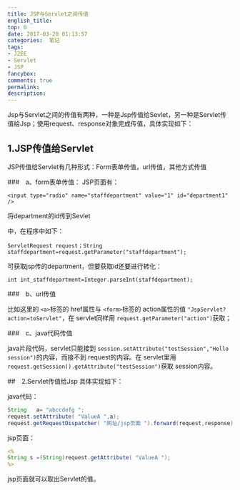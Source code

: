 ```yaml
---
title: JSP与Servlet之间传值
english_title:
top: 0
date: 2017-03-20 01:13:57
categories:  笔记
tags: 
- J2EE
- Servlet
- JSP
fancybox:
comments: true
permalink:
description:
---
```

Jsp与Servlet之间的传值有两种，一种是Jsp传值给Sevlet，另一种是Servlet传值给Jsp；使用request、response对象完成传值，具体实现如下：
<!--more-->
## 1.JSP传值给Servlet
JSP传值给Servlet有几种形式：Form表单传值，url传值，其他方式传值

###　a、form表单传值：
JSP页面有：
```
<input type="radio" name="staffdepartment" value="1" id="department1" />
```
将department的id传到Sevlet

中，在程序中如下：
```
ServletRequest request；String staffdepartment=request.getParameter("staffdepartment");
```
可获取jsp传的department，但要获取id还要进行转化：
```
int int_staffdepartment=Integer.parseInt(staffdepartment);
```

###　b、url传值

比如这里的 `<a>`标签的 href属性与 `<form>`标签的 action属性的值 `"JspServlet?action=toServlet"`，在 servlet同样用 `request.getParameter("action")`获取；

###　c、java代码传值

java片段代码，servlet只能接到 `session.setAttribute("testSession","Hello session")`的内容，而接不到 request的内容。在 servlet里用 `request.getSession().getAttribute("testSession")`获取 session内容。

##　2.Servlet传值给Jsp
具体实现如下：

java代码：
```java
String   a= "abccdefg "; 
request.setAttribute( "ValueA ",a); 
request.getRequestDispatcher( "网址/jsp页面 ").forward(request,response); 
```
jsp页面：
```jsp
<%
String s =(String)request.getAttribute( "ValueA ");
%>
```
jsp页面就可以取出Servlet的值。